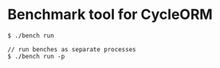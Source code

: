 # Benchmark tool for CycleORM

```
$ ./bench run

// run benches as separate processes
$ ./bench run -p
```
